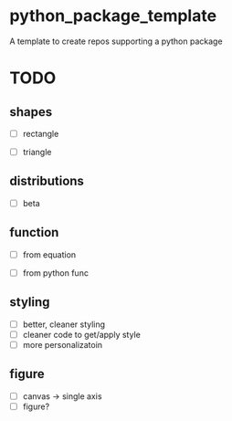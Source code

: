 # python_package_template
A template to create repos supporting a python package


# TODO
## shapes
- [ ] rectangle
- [ ] triangle


## distributions
- [ ] beta

## function
- [ ] from equation
- [ ] from python func


## styling
- [ ] better, cleaner styling
- [ ] cleaner code to get/apply style
- [ ] more personalizatoin

## figure
- [ ] canvas -> single axis
- [ ] figure?